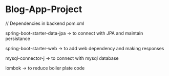 # Blog-App-Project

// Dependencies in backend pom.xml

spring-boot-starter-data-jpa      ->  to connect with JPA and maintain persistance

spring-boot-starter-web           ->  to add web dependency and making responses

mysql-connector-j                 ->  to connect with mysql database

lombok                            ->  to reduce boiler plate code
